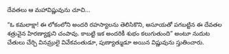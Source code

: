 ﻿దేవతలు ఆ మహావిష్ణువును చూచి... 

“ఓ కమలాక్షా! ఈ లోకంలోని అందరి రహస్యాలను తెలిసికొని, అసూయతో పగబట్టిన ఈ దేవతల శత్రువైన హిరణ్యాక్షుని చంపావు. కాబట్టి ఇక అందరికీ శుభం కలుగుతుంది” అంటూ నుదుట చేతులు చేర్చి వినమ్రులై వివేకవంతుడూ, పుణ్యాత్ముడూ అయిన విష్ణువును స్తుతించారు. 

